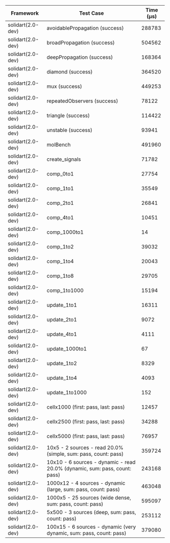 | Framework | Test Case | Time (μs) |
| --- | --- | --- |
| solidart(2.0-dev) | avoidablePropagation (success) | 288783 |
| solidart(2.0-dev) | broadPropagation (success) | 504562 |
| solidart(2.0-dev) | deepPropagation (success) | 168364 |
| solidart(2.0-dev) | diamond (success) | 364520 |
| solidart(2.0-dev) | mux (success) | 449253 |
| solidart(2.0-dev) | repeatedObservers (success) | 78122 |
| solidart(2.0-dev) | triangle (success) | 114422 |
| solidart(2.0-dev) | unstable (success) | 93941 |
| solidart(2.0-dev) | molBench | 491960 |
| solidart(2.0-dev) | create_signals | 71782 |
| solidart(2.0-dev) | comp_0to1 | 27754 |
| solidart(2.0-dev) | comp_1to1 | 35549 |
| solidart(2.0-dev) | comp_2to1 | 26841 |
| solidart(2.0-dev) | comp_4to1 | 10451 |
| solidart(2.0-dev) | comp_1000to1 | 14 |
| solidart(2.0-dev) | comp_1to2 | 39032 |
| solidart(2.0-dev) | comp_1to4 | 20043 |
| solidart(2.0-dev) | comp_1to8 | 29705 |
| solidart(2.0-dev) | comp_1to1000 | 15194 |
| solidart(2.0-dev) | update_1to1 | 16311 |
| solidart(2.0-dev) | update_2to1 | 9072 |
| solidart(2.0-dev) | update_4to1 | 4111 |
| solidart(2.0-dev) | update_1000to1 | 67 |
| solidart(2.0-dev) | update_1to2 | 8329 |
| solidart(2.0-dev) | update_1to4 | 4093 |
| solidart(2.0-dev) | update_1to1000 | 152 |
| solidart(2.0-dev) | cellx1000 (first: pass, last: pass) | 12457 |
| solidart(2.0-dev) | cellx2500 (first: pass, last: pass) | 34288 |
| solidart(2.0-dev) | cellx5000 (first: pass, last: pass) | 76957 |
| solidart(2.0-dev) | 10x5 - 2 sources - read 20.0% (simple, sum: pass, count: pass) | 359724 |
| solidart(2.0-dev) | 10x10 - 6 sources - dynamic - read 20.0% (dynamic, sum: pass, count: pass) | 243168 |
| solidart(2.0-dev) | 1000x12 - 4 sources - dynamic (large, sum: pass, count: pass) | 463048 |
| solidart(2.0-dev) | 1000x5 - 25 sources (wide dense, sum: pass, count: pass) | 595097 |
| solidart(2.0-dev) | 5x500 - 3 sources (deep, sum: pass, count: pass) | 253112 |
| solidart(2.0-dev) | 100x15 - 6 sources - dynamic (very dynamic, sum: pass, count: pass) | 379080 |
